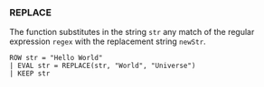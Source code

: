 <!--
This is generated by ESQL’s AbstractFunctionTestCase. Do no edit it. See ../README.md for how to regenerate it.
-->

### REPLACE
The function substitutes in the string `str` any match of the regular expression `regex`
with the replacement string `newStr`.

```esql
ROW str = "Hello World"
| EVAL str = REPLACE(str, "World", "Universe")
| KEEP str
```
